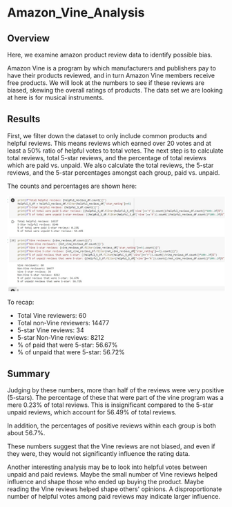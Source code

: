 # Amazon_Vine_Analysis

## Overview

Here, we examine amazon product review data to identify possible bias.

Amazon Vine is a program by which manufacturers and publishers pay to have their products reviewed, and in turn Amazon Vine members receive free products.  We will look at the numbers to see if these reviews are biased, skewing the overall ratings of products.  The data set we are looking at here is for musical instruments.

## Results

First, we filter down the dataset to only include common products and helpful reviews. This means reviews which earned over 20 votes and at least a 50% ratio of helpful votes to total votes. The next step is to calculate total reviews, total 5-star reviews, and the percentage of total reviews which are paid vs. unpaid. We also calculate the total reviews, the 5-star reviews, and the 5-star percentages amongst each group, paid vs. unpaid.

The counts and percentages are shown here:

![vine_review_totals](resources/images/reviewer_stats.jpg)

To recap:
- Total Vine reviewers: 60
- Total non-Vine reviewers: 14477
- 5-star Vine reviews: 34
- 5-star Non-Vine reviews: 8212
- % of paid that were 5-star: 56.67%
- % of unpaid that were 5-star: 56.72%

## Summary

Judging by these numbers, more than half of the reviews were very positive (5-stars).  The percentage of these that were part of the vine program was a mere 0.23% of total reviews.  This is insignificant compared to the 5-star unpaid reviews, which account for 56.49% of total reviews.

In addition, the percentages of positive reviews within each group is both about 56.7%.

These numbers suggest that the Vine reviews are not biased, and even if they were, they would not significantly influence the rating data.

Another interesting analysis may be to look into helpful votes between unpaid and paid reviews.  Maybe the small number of Vine reviews helped influence and shape those who ended up buying the product.  Maybe reading the Vine reviews helped shape others' opinions. A disproportionate number of helpful votes among paid reviews may indicate larger influence.
